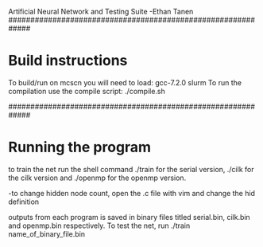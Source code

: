 Artificial Neural Network and Testing Suite -Ethan Tanen
#############################################################
# Build instructions

To build/run on mcscn you will need to load:
	gcc-7.2.0
	slurm
To run the compilation use the compile script:
./compile.sh


#############################################################
# Running the program

to train the net run the shell command ./train for the serial version, ./cilk for the cilk version and ./openmp for the openmp version.

-to change hidden node count, open the .c file with vim and change the hid definition

outputs from each program is saved in binary files titled serial.bin, cilk.bin and openmp.bin respectively. To test the net, run ./train name_of_binary_file.bin


